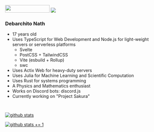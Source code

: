 <img align="botom" src="https://gpvc.arturio.dev/debarchito" width="145px" height="25">
<img src="https://discord.c99.nl/widget/theme-3/739497344780992564.png">

### Debarchito Nath
- 17 years old
- Uses TypeScript for Web Development and Node.js for light-weight servers or serverless platforms
    - Svelte
    - PostCSS + TailwindCSS
    - Vite (esbuild + Rollup)
    - swc
- Uses Actix Web for heavy-duty servers
- Uses Julia for Machine Learning and Scientific Computation
- Uses Rust for systems programming
- A Physics and Mathematics enthusiast
- Works on Discord bots: discord.js
- Currently working on "Project Sakura"

<br>

[![github stats](https://github-readme-stats.vercel.app/api?username=debarchito&show_icons=true&theme=dark)](https://github.com/debarchito)

[![github stats += 1](https://github-readme-stats.vercel.app/api/top-langs/?username=debarchito&layout=compact&show_icons=true&theme=dark)](https://github.com/debarchito)
